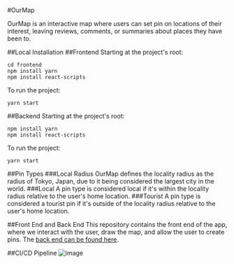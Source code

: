 #OurMap

OurMap is an interactive map where users can set pin on locations of their interest, leaving reviews, comments, or summaries about places they have been to.

##Local Installation
##Frontend
Starting at the project's root:
```
cd frontend
npm install yarn
npm install react-scripts
```
To run the project:
```
yarn start
```
##Backend
Starting at the project's root:
```
npm install yarn
npm install react-scripts
```
To run the project:
```
yarn start
```


##Pin Types
###Local Radius
OurMap defines the locality radius as the radius of Tokyo, Japan, due to it being considered the largest city in the world.
###Local
A pin type is considered local if it's within the locality radius relative to the user's home location.
###Tourist
A pin type is considered a tourist pin if it's outside of the locality radius relative to the user's home location.

##Front End and Back End
This repository contains the front end of the app, where we interact with the user, draw the map, and allow the user to create pins. The [back end can be found here](https://github.com/tydan3/OurMap_Backend).

##CI/CD Pipeline
![image](https://user-images.githubusercontent.com/34032935/193659142-686413f0-91d4-48f5-a3f2-985b8b82583b.png)
